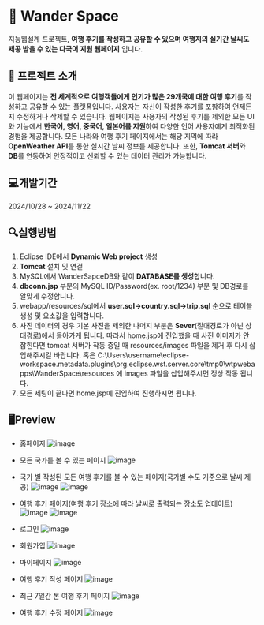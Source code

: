 # 🛫 Wander Space
지능웹설계 프로젝트, **여행 후기를 작성하고 공유할 수 있으며 여행지의 실기간 날씨도 제공 받을 수 있는 다국어 지원 웹페이지** 입니다.

## 📑 프로젝트 소개
이 웹페이지는 **전 세계적으로 여행객들에게 인기가 많은 29개국에 대한 여행 후기**를 작성하고 공유할 수 있는 플랫폼입니다.
사용자는 자신이 작성한 후기를 포함하여 언제든지 수정하거나 삭제할 수 있습니다.
웹페이지는 사용자의 작성된 후기를 제외한 모든 UI와 기능에서 **한국어, 영어, 중국어, 일본어를 지원**하여 다양한 언어 사용자에게 최적화된 경험을 제공합니다.
모든 나라와 여행 후기 페이지에서는 해당 지역에 따라 **OpenWeather API**를 통한 실시간 날씨 정보를 제공합니다.
또한, **Tomcat 서버**와 **DB**를 연동하여 안정적이고 신뢰할 수 있는 데이터 관리가 가능합니다.

## 💻개발기간
2024/10/28 ~ 2024/11/22

## 🔍실행방법
1. Eclipse IDE에서 **Dynamic Web project** 생성
2. **Tomcat** 설치 및 연결
3. MySQL에서 WanderSapceDB와 같이 **DATABASE를 생성**합니다.
4. **dbconn.jsp** 부분의 MySQL ID/Password(ex. root/1234) 부분 및 DB경로를 알맞게 수정합니다.
5. webapp/resources/sql에서 **user.sql->country.sql->trip.sql** 순으로 테이블 생성 및 요소값을 입력합니다.
6. 사진 데이터의 경우 기본 사진을 제외한 나머지 부분은 **Sever**(절대경로가 아닌 상대경로)에서 돌아가게 됩니다. 따라서 home.jsp에 진입했을 때 사진 이미지가 안 잡힌다면 tomcat 서버가 작동 중일 때 resources/images 파일을 제거 후 다시 삽입해주시길 바랍니다. 혹은 C:\Users\username\eclipse-workspace\.metadata\.plugins\org.eclipse.wst.server.core\tmp0\wtpwebapps\WanderSpace\resources 에 images 파일을 삽입해주시면 정상 작동 됩니다.
7. 모든 세팅이 끝나면 home.jsp에 진입하여 진행하시면 됩니다.

## 🖥Preview
- 홈페이지
![image](https://github.com/user-attachments/assets/133f9fa3-9e18-4cd6-aae4-5d06aae43d84)

- 모든 국가를 볼 수 있는 페이지
![image](https://github.com/user-attachments/assets/1b270d6a-878f-4559-a251-8140edd9aa69)

- 국가 별 작성된 모든 여행 후기를 볼 수 있는 페이지(국가별 수도 기준으로 날씨 제공)
![image](https://github.com/user-attachments/assets/1ed9e08e-c6c0-4779-9c00-002f4b2f41f9)
![image](https://github.com/user-attachments/assets/7fc49c7c-bdd1-4d17-baac-5ec8b1af54b6)

- 여행 후기 페이지(여행 후기 장소에 따라 날씨로 출력되는 장소도 업데이트)
![image](https://github.com/user-attachments/assets/3c4b8daf-4b0a-4bd9-ab8c-014c3869842c)
![image](https://github.com/user-attachments/assets/8ffe1be2-fbc2-4b38-bef7-13b6e8e0641a)

- 로그인
![image](https://github.com/user-attachments/assets/3f93e456-ce44-489c-8b51-50340190b53a)

- 회원가입
![image](https://github.com/user-attachments/assets/6969242d-7e5b-43da-bb29-79f06ef4be5e)

- 마이페이지
![image](https://github.com/user-attachments/assets/7faa8efc-466f-4b40-963b-6ad00276eb0a)

- 여행 후기 작성 페이지
![image](https://github.com/user-attachments/assets/125e35f9-0351-42cb-96d8-0ba83bfc8691)

- 최근 7일간 본 여행 후기 페이지
![image](https://github.com/user-attachments/assets/fb86e4a2-59d3-408d-a537-1eb7f8aaca47)

- 여행 후기 수정 페이지
![image](https://github.com/user-attachments/assets/541af14c-6652-4672-9907-c977d6ad84b3)
